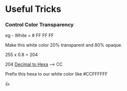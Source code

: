 # Useful Tricks

### Control Color Transparency
  
  eg - White =  # FF FF FF
  
  Make this white color 20% transparent and 80% opaque.
  
  255 x 0.8 = 204
  
  204 [Decimal to Hexa](http://www.binaryhexconverter.com/decimal-to-hex-converter) --> CC
  
  Prefix this hexa to our white color like   #CCFFFFFF  
  
  :+1:
  
  
